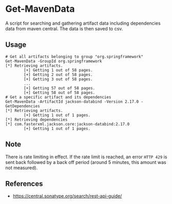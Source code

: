 # Get-MavenData
A script for searching and gathering artifact data including dependencies data from maven central. The data is then saved to csv.
## Usage
```
# Get all artifacts belonging to group "org.springframework"
Get-MavenData -GroupId org.springframework
[*] Retrieving artifacts.
        [+] Getting 1 out of 58 pages.
        [+] Getting 2 out of 58 pages.
        [+] Getting 3 out of 58 pages.
        ...
        [+] Getting 57 out of 58 pages.
        [+] Getting 58 out of 58 pages.
# Get a specific artifact and its dependencies
Get-MavenData -ArtifactId jackson-databind -Version 2.17.0 -GetDependencies
[*] Retrieving artifacts.
        [+] Getting 1 out of 1 pages.
[*] Retrieving dependencies
[*] com.fasterxml.jackson.core:jackson-databind:2.17.0
        [+] Getting 1 out of 1 pages.
```
## Note
There is rate limiting in effect. If the rate limit is reached, an error ```HTTP 429``` is sent back followed by a back off period (around 5 minutes, this amount was not measured).
## References
- https://central.sonatype.org/search/rest-api-guide/
